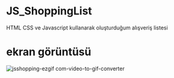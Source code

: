 # JS_ShoppingList
HTML CSS ve Javascript kullanarak oluşturduğum alışveriş listesi
# ekran görüntüsü
![jsshopping-ezgif com-video-to-gif-converter](https://github.com/farukderm/JS_ShoppingList/assets/42474468/923daf25-9e48-4074-9bb6-bf39f7d0a70d)
